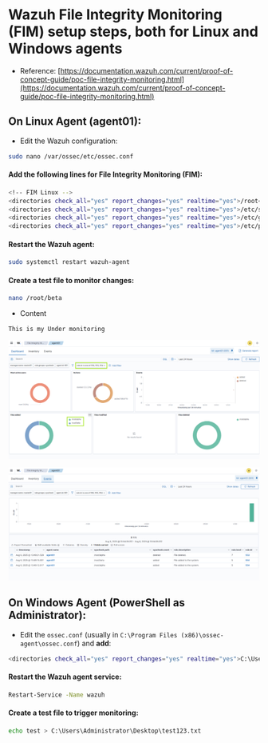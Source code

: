 # Wazuh File Integrity Monitoring (FIM) setup steps, both for Linux and Windows agents

- Reference: [https://documentation.wazuh.com/current/proof-of-concept-guide/poc-file-integrity-monitoring.html](https://documentation.wazuh.com/current/proof-of-concept-guide/poc-file-integrity-monitoring.html)

## On Linux Agent (agent01):

- Edit the Wazuh configuration:

```sh
sudo nano /var/ossec/etc/ossec.conf
```

#### Add the following lines for File Integrity Monitoring (FIM):

```sh
<!-- FIM Linux -->
<directories check_all="yes" report_changes="yes" realtime="yes">/root</directories>
<directories check_all="yes" report_changes="yes" realtime="yes">/etc/shadow</directories>
<directories check_all="yes" report_changes="yes" realtime="yes">/etc/group</directories>
<directories check_all="yes" report_changes="yes" realtime="yes">/etc/passwd</directories>
```

#### Restart the Wazuh agent:

```sh
sudo systemctl restart wazuh-agent
```

#### Create a test file to monitor changes:

```sh
nano /root/beta
```

- Content

```sh
This is my Under monitoring
```

![WAZUH](/Wazuh/assets/04.png)

![WAZUH](/Wazuh/assets/05.png)

## On Windows Agent (PowerShell as Administrator):

- Edit the `ossec.conf` (usually in `C:\Program Files (x86)\ossec-agent\ossec.conf`) and **add**:

```sh
<directories check_all="yes" report_changes="yes" realtime="yes">C:\Users\Administrator\Desktop</directories>
```

#### Restart the Wazuh agent service:

```sh
Restart-Service -Name wazuh
```

#### Create a test file to trigger monitoring:

```sh
echo test > C:\Users\Administrator\Desktop\test123.txt
```
